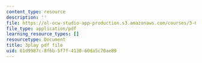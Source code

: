 ```yaml
---
content_type: resource
description: ''
file: https://ol-ocw-studio-app-production.s3.amazonaws.com/courses/3-091sc-introduction-to-solid-state-chemistry-fall-2010/61d9987c8f6b5f7f413060da5c70ae89_2eLeU6-0W7E.pdf
file_type: application/pdf
learning_resource_types: []
resourcetype: Document
title: 3play pdf file
uid: 61d9987c-8f6b-5f7f-4130-60da5c70ae89
---
```

